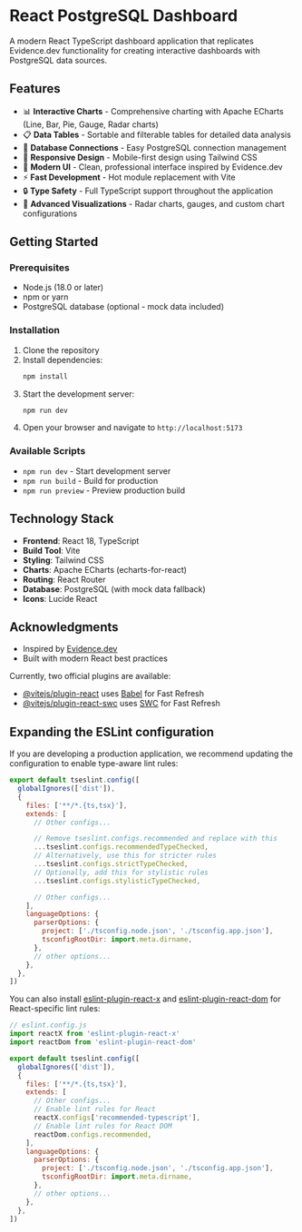 # React PostgreSQL Dashboard

A modern React TypeScript dashboard application that replicates Evidence.dev functionality for creating interactive dashboards with PostgreSQL data sources.

## Features

- 📊 **Interactive Charts** - Comprehensive charting with Apache ECharts (Line, Bar, Pie, Gauge, Radar charts)
- 📋 **Data Tables** - Sortable and filterable tables for detailed data analysis
- 🔌 **Database Connections** - Easy PostgreSQL connection management
- 📱 **Responsive Design** - Mobile-first design using Tailwind CSS
- 🎨 **Modern UI** - Clean, professional interface inspired by Evidence.dev
- ⚡ **Fast Development** - Hot module replacement with Vite
- 🔒 **Type Safety** - Full TypeScript support throughout the application
- 🎯 **Advanced Visualizations** - Radar charts, gauges, and custom chart configurations

## Getting Started

### Prerequisites

- Node.js (18.0 or later)
- npm or yarn
- PostgreSQL database (optional - mock data included)

### Installation

1. Clone the repository
2. Install dependencies:
   ```bash
   npm install
   ```
3. Start the development server:
   ```bash
   npm run dev
   ```
4. Open your browser and navigate to `http://localhost:5173`

### Available Scripts

- `npm run dev` - Start development server
- `npm run build` - Build for production
- `npm run preview` - Preview production build

## Technology Stack

- **Frontend**: React 18, TypeScript
- **Build Tool**: Vite
- **Styling**: Tailwind CSS
- **Charts**: Apache ECharts (echarts-for-react)
- **Routing**: React Router
- **Database**: PostgreSQL (with mock data fallback)
- **Icons**: Lucide React

## Acknowledgments

- Inspired by [Evidence.dev](https://evidence.dev)
- Built with modern React best practices

Currently, two official plugins are available:

- [@vitejs/plugin-react](https://github.com/vitejs/vite-plugin-react/blob/main/packages/plugin-react) uses [Babel](https://babeljs.io/) for Fast Refresh
- [@vitejs/plugin-react-swc](https://github.com/vitejs/vite-plugin-react/blob/main/packages/plugin-react-swc) uses [SWC](https://swc.rs/) for Fast Refresh

## Expanding the ESLint configuration

If you are developing a production application, we recommend updating the configuration to enable type-aware lint rules:

```js
export default tseslint.config([
  globalIgnores(['dist']),
  {
    files: ['**/*.{ts,tsx}'],
    extends: [
      // Other configs...

      // Remove tseslint.configs.recommended and replace with this
      ...tseslint.configs.recommendedTypeChecked,
      // Alternatively, use this for stricter rules
      ...tseslint.configs.strictTypeChecked,
      // Optionally, add this for stylistic rules
      ...tseslint.configs.stylisticTypeChecked,

      // Other configs...
    ],
    languageOptions: {
      parserOptions: {
        project: ['./tsconfig.node.json', './tsconfig.app.json'],
        tsconfigRootDir: import.meta.dirname,
      },
      // other options...
    },
  },
])
```

You can also install [eslint-plugin-react-x](https://github.com/Rel1cx/eslint-react/tree/main/packages/plugins/eslint-plugin-react-x) and [eslint-plugin-react-dom](https://github.com/Rel1cx/eslint-react/tree/main/packages/plugins/eslint-plugin-react-dom) for React-specific lint rules:

```js
// eslint.config.js
import reactX from 'eslint-plugin-react-x'
import reactDom from 'eslint-plugin-react-dom'

export default tseslint.config([
  globalIgnores(['dist']),
  {
    files: ['**/*.{ts,tsx}'],
    extends: [
      // Other configs...
      // Enable lint rules for React
      reactX.configs['recommended-typescript'],
      // Enable lint rules for React DOM
      reactDom.configs.recommended,
    ],
    languageOptions: {
      parserOptions: {
        project: ['./tsconfig.node.json', './tsconfig.app.json'],
        tsconfigRootDir: import.meta.dirname,
      },
      // other options...
    },
  },
])
```
